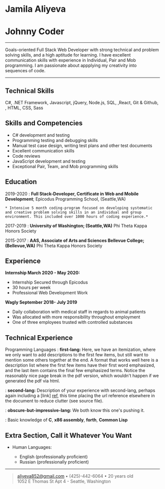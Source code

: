 Jamila Aliyeva
============

Johnny Coder
============

----

Goals-oriented Full Stack Web Developer with strong technical and problem solving skills, and a high aptitude for learning. I have excellent communication skills with experience in Individual, Pair and Mob programming. I am passionate about appplying my creativity into sequences of code.

----
Technical Skills
-----------------

C#, .NET Framework, Javascript, jQuery, Node.js, SQL, ,React, Git & Github, , HTML, CSS, Sass

Skills and Competencies
------------------------
* C# development and testing
* Programming testing and debugging skills
* Manual test case design, writing test plans and other test documents
* Excellent communication skills
* Code reviews
* JavaScript development and testing
* Exceptional Pair, Team, and Mob programming skills 

Education
---------

2019-2020
:   **Full Stack-Developer, Certificate in Web and Mobile Development**; Epicodus Programming School, (Seattle,WA)

    * Intensive 5 month coding-program focused on developing systematic and creative problem solving skills in an individual and group environment. This included over 1000 hours of coding experience.*

2017-2019
:   **University of Washington; (Seattle,WA)** 
    Phi Theta Kappa Honors Society


2015-2017
:   **AAS, Associate of Arts and Sciences Bellevue College; (Bellevue,WA)**
    Phi Theta Kappa Honors Society


Experience
----------

**Internship March 2020 - May 2020:**

* Internship Secured through Epicodus 
* 30 hours per week  
* Professional Web Development Work

**Wagly September 2018- July 2019**

* Daily collaboration with medical staff in regards to animal patients
* Was allocated with more responsibility throughout employment
* One of three employees trusted with controlled substances

Technical Experience
--------------------

Programming Languages
:   **first-lang:** Here, we have an itemization, where we only want
    to add descriptions to the first few items, but still want to
    mention some others together at the end. A format that works well
    here is a description list where the first few items have their
    first word emphasized, and the last item contains the final few
    emphasized terms. Notice the reasonably nice page break in the pdf
    version, which wouldn't happen if we generated the pdf via html.

:   **second-lang:** Description of your experience with second-lang,
    perhaps again including a [link] [ref], this time placing the url
    reference elsewhere in the document to reduce clutter (see source
    file). 

:   **obscure-but-impressive-lang:** We both know this one's pushing
    it.

:   Basic knowledge of **C**, **x86 assembly**, **forth**, **Common Lisp**

[ref]: https://github.com/gjamila59/blackjack

Extra Section, Call it Whatever You Want
----------------------------------------

* Human Languages:

     * English (professionally proficient)
     * Russian (professionally proficient)
     
----

> <aliyeva852@gmail.com> • (425)-442-6064 • 20 years old\
> 1052 E Thomas St Apt 4 - Seattle, Washington
